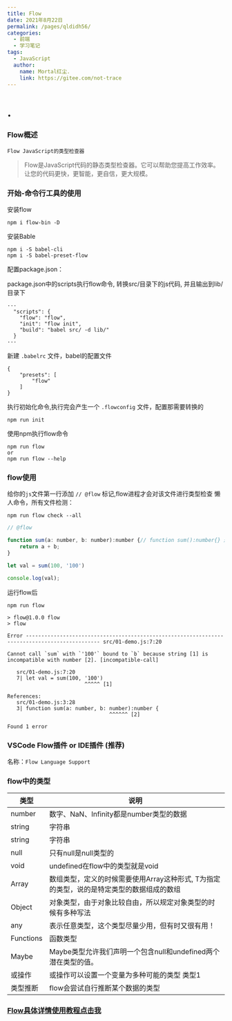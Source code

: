 ```yaml
---
title: Flow
date: 2021年8月22日
permalink: /pages/qldidh56/
categories:
  - 前端
  - 学习笔记
tags:
  - JavaScript
  author:
    name: Mortal红尘.
    link: https://gitee.com/not-trace
---
```

# .
### Flow概述
	Flow JavaScript的类型检查器

> Flow是JavaScript代码的静态类型检查器。它可以帮助您提高工作效率。让您的代码更快，更智能，更自信，更大规模。

### 开始-命令行工具的使用

安装flow

```shell
npm i flow-bin -D
```

安装Bable

```shell
npm i -S babel-cli
npm i -S babel-preset-flow
```

配置package.json：

package.json中的scripts执行flow命令, 转换src/目录下的js代码, 并且输出到lib/目录下

```
···
  "scripts": {
    "flow": "flow",
    "init": "flow init",
    "build": "babel src/ -d lib/"
  }
···
```

新建 `.babelrc` 文件，babel的配置文件

```
{
    "presets": [
        "flow"
    ]
}
```

执行初始化命令,执行完会产生一个  `.flowconfig` 文件，配置那需要转换的

```shell
npm run init
```

使用npm执行flow命令

```shell
npm run flow
or
npm run flow --help
```

### flow使用

给你的`js`文件第一行添加 `// @flow` 标记,flow进程才会对该文件进行类型检查
懒人命令，所有文件检测：

```shell
npm run flow check --all
```

```javascript
// @flow

function sum(a: number, b: number):number {// function sum():number{} 返回number类型的值
    return a + b;
}

let val = sum(100, '100')

console.log(val);
```

运行flow后

```shell
npm run flow        

> flow@1.0.0 flow
> flow

Error ---------------------------------------------------------------------------------------------- src/01-demo.js:7:20

Cannot call `sum` with `'100'` bound to `b` because string [1] is incompatible with number [2]. [incompatible-call]

   src/01-demo.js:7:20
   7| let val = sum(100, '100')
                         ^^^^^ [1]

References:
   src/01-demo.js:3:28
   3| function sum(a: number, b: number):number {
                                 ^^^^^^ [2]

Found 1 error
```

### VSCode Flow插件 or IDE插件  (推荐)

名称：`Flow Language Support`

### flow中的类型

| 类型      | 说明                                                         |
| --------- | ------------------------------------------------------------ |
| number    | 数字、NaN、Infinity都是number类型的数据                      |
| string    | 字符串                                                       |
| string    | 字符串                                                       |
| null      | 只有null是null类型的                                         |
| void      | undefined在flow中的类型就是void                              |
| Array     | 数组类型，定义的时候需要使用Array这种形式, T为指定的类型，说的是特定类型的数据组成的数组 |
| Object    | 对象类型，由于对象比较自由，所以规定对象类型的时候有多种写法 |
| any       | 表示任意类型，这个类型尽量少用，但有时又很有用！             |
| Functions | 函数类型                                                     |
| Maybe     | Maybe类型允许我们声明一个包含null和undefined两个潜在类型的值。 |
| 或操作    | 或操作可以设置一个变量为多种可能的类型 类型1                 |
| 类型推断  | flow会尝试自行推断某个数据的类型                             |

### [Flow具体详情使用教程点击我](https://www.bilibili.com/video/BV1784y1c7V9?p=7)

